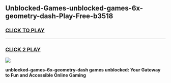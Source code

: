 
## Unblocked-Games-unblocked-games-6x-geometry-dash-Play-Free-b3518
<h3>
<a href="https://premium76.site?title=unblocked-games-6x-geometry-dash&ref=23A">CLICK TO PLAY</a></h3>
<hr>

<h3>
<a href="https://premium76.site?title=unblocked-games-6x-geometry-dash&ref=23A">CLICK 2 PLAY</a>
  
</h3>

<a href="https://premium76.site?title=unblocked-games-6x-geometry-dash&ref=23A"><img src="https://clearcache.store/games.png"></a>


**unblocked-games-6x-geometry-dash games unblocked: Your Gateway to Fun and Accessible Online Gaming**
